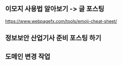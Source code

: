 ## 이모지 사용법 알아보기 -> 글 포스팅

https://www.webpagefx.com/tools/emoji-cheat-sheet/


## 정보보안 산업기사 준비 포스팅 하기

## 도메인 변경 작업